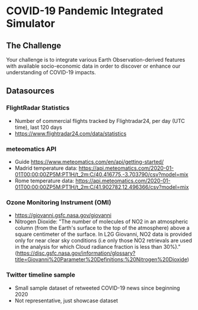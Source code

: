 # COVID-19 Pandemic Integrated Simulator
## The Challenge

Your challenge is to integrate various Earth Observation-derived features with available socio-economic data in order to discover or enhance our understanding of COVID-19 impacts.

## Datasources

### FlightRadar Statistics
- Number of commercial flights tracked by Flightradar24, per day (UTC time), last 120 days
- https://www.flightradar24.com/data/statistics

### meteomatics API
- Guide https://www.meteomatics.com/en/api/getting-started/
- Madrid temperature data: https://api.meteomatics.com/2020-01-01T00:00:00ZP5M:PT1H/t_2m:C/40.416775,-3.703790/csv?model=mix
- Rome temperature data: https://api.meteomatics.com/2020-01-01T00:00:00ZP5M:PT1H/t_2m:C/41.902782,12.496366/csv?model=mix

### Ozone Monitoring Instrument (OMI)
- https://giovanni.gsfc.nasa.gov/giovanni
- Nitrogen Dioxide: "The number of molecules of NO2 in an atmospheric column (from the Earth's surface to the top of the atmosphere) above a square centimeter of the surface. In L2G Giovanni, NO2 data is provided only for near clear sky conditions (i.e only those NO2 retrievals are used in the analysis for which Cloud radiance fraction is less than 30%)." (https://disc.gsfc.nasa.gov/information/glossary?title=Giovanni%20Parameter%20Definitions:%20Nitrogen%20Dioxide)

### Twitter timeline sample
- Small sample dataset of retweeted COVID-19 news since beginning 2020
- Not representative, just showcase dataset
